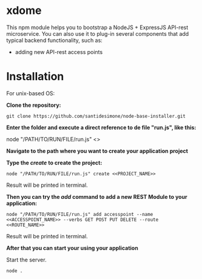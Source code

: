 # xdome

This npm module helps you to bootstrap a NodeJS + ExpressJS API-rest microservice.
You can also use it to plug-in several components that add typical backend functionality, such as: 

- adding new API-rest access points


# Installation

For unix-based OS:


**Clone the repository:**

```
git clone https://github.com/santidesimone/node-base-installer.git
```

**Enter the folder and execute a direct reference to de file "run.js", like this:**

node "/PATH/TO/RUN/FILE/run.js" <<command>>

**Navigate to the path where you want to create your application project**

**Type the *create* to create the project:**

``` 
node "/PATH/TO/RUN/FILE/run.js" create <<PROJECT_NAME>>
```

Result will be printed in terminal.


**Then you can try the *add* command to add a new REST Module to your application:**

```
node "/PATH/TO/RUN/FILE/run.js" add accesspoint --name <<ACCESSPOINT_NAME>> --verbs GET POST PUT DELETE --route <<ROUTE_NAME>>
```

Result will be printed in terminal.

**After that you can start your using your application**

Start the server.

```
node .
```



